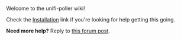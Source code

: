 Welcome to the unifi-poller wiki!

Check the [Installation](Installation) link if you're looking for help getting this going.

**Need more help?** Reply to [this forum post](https://community.ubnt.com/t5/UniFi-Wireless/Unifi-Poller-Store-Unifi-Controller-Metrics-in-InfluxDB-without/td-p/2811951).